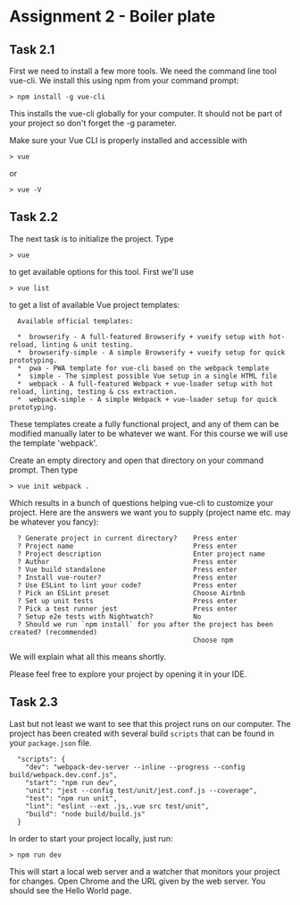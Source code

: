 Assignment 2 - Boiler plate
===========================

Task 2.1
--------

First we need to install a few more tools. We need the command line tool vue-cli. We install this using npm from your
command prompt:

```
> npm install -g vue-cli
```

This installs the vue-cli globally for your computer. It should not be part of your project so don't forget the -g
parameter.

Make sure your Vue CLI is properly installed and accessible with

```
> vue
```

or

```
> vue -V
```


Task 2.2
--------

The next task is to initialize the project. Type

```
> vue
```

to get available options for this tool. First we'll use

```
> vue list
```

to get a list of available Vue project templates:

```
  Available official templates:

  *  browserify - A full-featured Browserify + vueify setup with hot-reload, linting & unit testing.
  *  browserify-simple - A simple Browserify + vueify setup for quick prototyping.
  *  pwa - PWA template for vue-cli based on the webpack template
  *  simple - The simplest possible Vue setup in a single HTML file
  *  webpack - A full-featured Webpack + vue-loader setup with hot reload, linting, testing & css extraction.
  *  webpack-simple - A simple Webpack + vue-loader setup for quick prototyping.
```

These templates create a fully functional project, and any of them can be modified manually later to be whatever we
want. For this course we will use the template 'webpack'.

Create an empty directory and open that directory on your command prompt. Then type

```
> vue init webpack .
```

Which results in a bunch of questions helping vue-cli to customize your project. Here are the answers we want you to
supply (project name etc. may be whatever you fancy):

```
  ? Generate project in current directory?    Press enter
  ? Project name                              Press enter
  ? Project description                       Enter project name
  ? Author                                    Press enter
  ? Vue build standalone                      Press enter
  ? Install vue-router?                       Press enter
  ? Use ESLint to lint your code?             Press enter
  ? Pick an ESLint preset                     Choose Airbnb
  ? Set up unit tests                         Press enter
  ? Pick a test runner jest                   Press enter
  ? Setup e2e tests with Nightwatch?          No
  ? Should we run `npm install` for you after the project has been created? (recommended)
                                              Choose npm
```

We will explain what all this means shortly.

Please feel free to explore your project by opening it in your IDE.

Task 2.3
--------

Last but not least we want to see that this project runs on our computer. The project has been created with several 
build `scripts` that can be found in your `package.json` file.

```
  "scripts": {
    "dev": "webpack-dev-server --inline --progress --config build/webpack.dev.conf.js",
    "start": "npm run dev",
    "unit": "jest --config test/unit/jest.conf.js --coverage",
    "test": "npm run unit",
    "lint": "eslint --ext .js,.vue src test/unit",
    "build": "node build/build.js"
  }
```

In order to start your project locally, just run:

```
> npm run dev
```

This will start a local web server and a watcher that monitors your project for changes. Open Chrome and the URL given 
by the web server. You should see the Hello World page.
